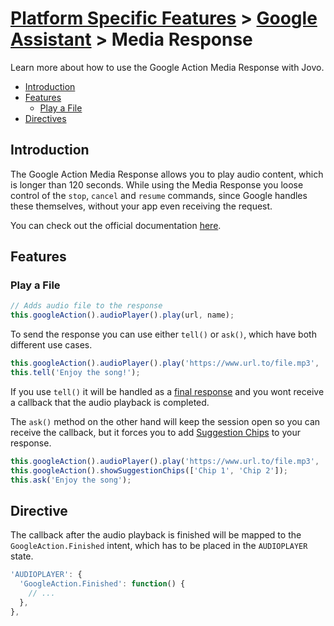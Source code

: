 # [Platform Specific Features](../) > [Google Assistant](./README.md) > Media Response

Learn more about how to use the Google Action Media Response with Jovo.

* [Introduction](#introduction)
* [Features](#features)
  * [Play a File](#play-a-file)
* [Directives](#directive)


## Introduction

The Google Action Media Response allows you to play audio content, which is longer than 120 seconds. While using the Media Response you loose control of the `stop`, `cancel` and `resume` commands, since Google handles these themselves, without your app even receiving the request.

You can check out the official documentation [here](https://developers.google.com/actions/assistant/responses#media_responses).

## Features

### Play a File

```javascript
// Adds audio file to the response
this.googleAction().audioPlayer().play(url, name);
```

To send the response you can use either `tell()` or `ask()`, which have both different use cases. 
```javascript
this.googleAction().audioPlayer().play('https://www.url.to/file.mp3', 'song one');
this.tell('Enjoy the song!');
```
If you use `tell()` it will be handled as a [final response](https://developers.google.com/actions/reference/rest/Shared.Types/AppResponse#finalresponse) and you wont receive a callback that the audio playback is completed. 

The `ask()` method on the other hand will keep the session open so you can receive the callback, but it forces you to add [Suggestion Chips](./visual.md#suggestion-chips) to your response.
```javascript
this.googleAction().audioPlayer().play('https://www.url.to/file.mp3', 'song one');
this.googleAction().showSuggestionChips(['Chip 1', 'Chip 2']);
this.ask('Enjoy the song');
```

## Directive

The callback after the audio playback is finished will be mapped to the `GoogleAction.Finished` intent, which has to be placed in the `AUDIOPLAYER` state.

```javascript
'AUDIOPLAYER': {
  'GoogleAction.Finished': function() { 
    // ...
  },
},
```